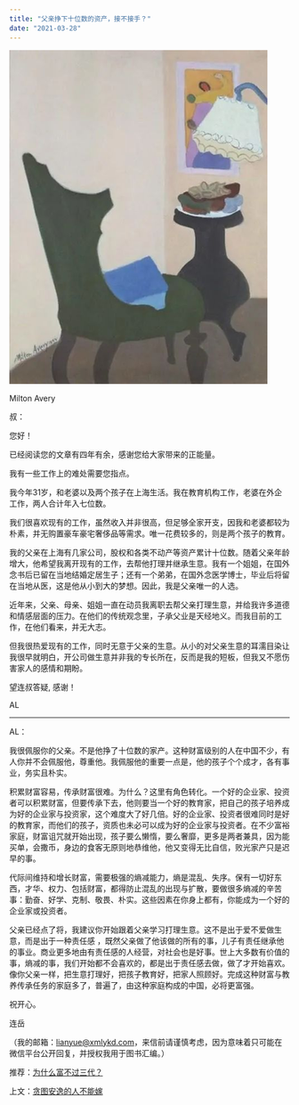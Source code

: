 ```yaml
---
title: "父亲挣下十位数的资产，接不接手？"
date: "2021-03-28"
---
```


![连岳文章](images/连岳文章picture-33.jpg)

Milton Avery

  

叔：

  

您好！

  

已经阅读您的文章有四年有余，感谢您给大家带来的正能量。

  

我有一些工作上的难处需要您指点。

  

我今年31岁，和老婆以及两个孩子在上海生活。我在教育机构工作，老婆在外企工作，两人合计年入七位数。

  

我们很喜欢现有的工作，虽然收入并非很高，但足够全家开支，因我和老婆都较为朴素，并无购置豪车豪宅奢侈品等需求。唯一花费较多的，则是两个孩子的教育。

  

我的父亲在上海有几家公司，股权和各类不动产等资产累计十位数。随着父亲年龄增大，他希望我离开现有的工作，去帮他打理并继承生意。我有一个姐姐，在国外念书后已留在当地结婚定居生子；还有一个弟弟，在国外念医学博士，毕业后将留在当地从医，这是他从小到大的梦想。因此，我是父亲唯一的人选。

  

近年来，父亲、母亲、姐姐一直在动员我离职去帮父亲打理生意，并给我许多道德和情感层面的压力。在他们的传统观念里，子承父业是天经地义。而我目前的工作，在他们看来，并无大志。

  

但我很热爱现有的工作，同时无意于父亲的生意。从小的对父亲生意的耳濡目染让我很早就明白，开公司做生意并非我的专长所在，反而是我的短板，但我又不愿伤害家人的感情和期盼。

  

望连叔答疑, 感谢！

  

AL

  

* * *

  

AL：

  

我很佩服你的父亲。不是他挣了十位数的家产。这种财富级别的人在中国不少，有人你并不会佩服他，尊重他。我佩服他的重要一点是，他的孩子个个成才，各有事业，务实且朴实。

  

积累财富容易，传承财富很难。为什么？这里有角色转化。一个好的企业家、投资者可以积累财富，但要传承下去，他则要当一个好的教育家，把自己的孩子培养成为好的企业家与投资家，这个难度大了好几倍。好的企业家、投资者很难同时是好的教育家，而他们的孩子，资质也未必可以成为好的企业家与投资者。在不少富裕家庭，财富诅咒就开始出现，孩子要么懒惰，要么奢靡，更多是两者兼具，因为能买单，会撒币，身边的食客无原则地恭维他，他又变得无比自信，败光家产只是迟早的事。

  

代际间维持和增长财富，需要极强的熵减能力，熵是混乱、失序。保有一切好东西，才华、权力、包括财富，都得防止混乱的出现与扩散，要做很多熵减的辛苦事：勤奋、好学、克制、敬畏、朴实。这些因素在你身上都有，你能成为一个好的企业家或投资者。

  

父亲已经点了将，我建议你开始跟着父亲学习打理生意。这不是出于爱不爱做生意，而是出于一种责任感 ，既然父亲做了他该做的所有的事，儿子有责任继承他的事业。商业更多地由有责任感的人经营，对社会也是好事。世上大多数有价值的事，熵减的事，我们开始都不会喜欢的，都是出于责任感去做，做了才开始喜欢。像你父亲一样，把生意打理好，把孩子教育好，把家人照顾好。完成这种财富与教养传承任务的家庭多了，普遍了，由这种家庭构成的中国，必将更富强。

  

祝开心。

  

连岳

  

（我的邮箱：lianyue@xmlykd.com，来信前请谨慎考虑，因为意味着只可能在微信平台公开回复，并授权我用于图书汇编。）

推荐：[为什么富不过三代？](http://mp.weixin.qq.com/s?__biz=MjM5NDU0Mjk2MQ==&mid=2651644604&idx=1&sn=f659528e839367b7f81a68904278cf0d&chksm=bd7e66a28a09efb4d3402d9ed4c598002ad267b9f97d444e420bf1c99659d8d0ba4058084a94&scene=21#wechat_redirect)  

上文：[贪图安逸的人不能嫁](http://mp.weixin.qq.com/s?__biz=MjM5NDU0Mjk2MQ==&mid=2651694210&idx=1&sn=7a25616fe85047f5a4d76e345882fc51&chksm=bd7f209c8a08a98a5e3fc3d7c73826f8973e5a0b603bdb10507e4cef37deaeb74a681a3e594f&scene=21#wechat_redirect)
